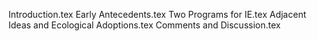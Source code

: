 Introduction.tex
Early Antecedents.tex
Two Programs for IE.tex
Adjacent Ideas and Ecological Adoptions.tex
Comments and Discussion.tex